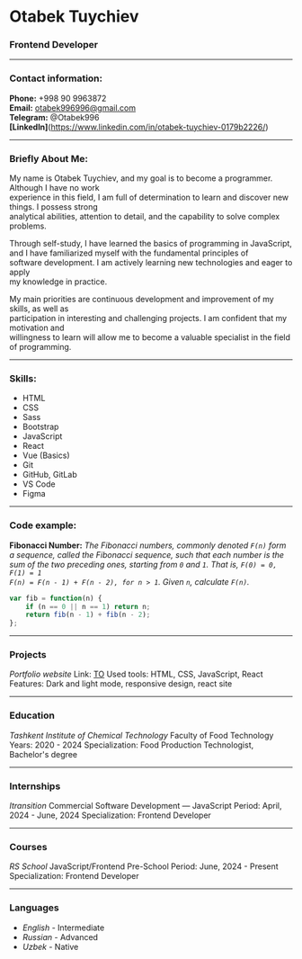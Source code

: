# Otabek Tuychiev
### Frontend Developer

---

### Contact information:

**Phone:** +998 90 9963872 <br>
**Email:** otabek996996@gmail.com <br>
**Telegram:** @Otabek996 <br>
**[LinkedIn]**(https://www.linkedin.com/in/otabek-tuychiev-0179b2226/) <br>

---

### Briefly About Me:

My name is Otabek Tuychiev, and my goal is to become a programmer. Although I have no work <br>
experience in this field, I am full of determination to learn and discover new things. I possess strong <br>
analytical abilities, attention to detail, and the capability to solve complex problems. <br>

Through self-study, I have learned the basics of programming in JavaScript, <br>
and I have familiarized myself with the fundamental principles of <br>
software development. I am actively learning new technologies and eager to apply <br>
my knowledge in practice. <br>

My main priorities are continuous development and improvement of my skills, as well as <br>
participation in interesting and challenging projects. I am confident that my motivation and <br>
willingness to learn will allow me to become a valuable specialist in the field of programming. <br>

---

### Skills:

- HTML
- CSS
- Sass
- Bootstrap
- JavaScript
- React
- Vue (Basics)
- Git
- GitHub, GitLab
- VS Code
- Figma

---

### Code example:

**Fibonacci Number:**
*The Fibonacci numbers, commonly denoted `F(n)` form a sequence, called the Fibonacci sequence, such that each number is the sum of the two preceding ones, starting from `0` and `1`. That is, `F(0) = 0, F(1) = 1` <br> `F(n) = F(n - 1) + F(n - 2), for n > 1`. Given `n`, calculate `F(n)`.*

```javascript
var fib = function(n) {
    if (n == 0 || n == 1) return n;
    return fib(n - 1) + fib(n - 2);
};
```

---

### Projects

*Portfolio website*
Link: [TO](https://otabek996.github.io/responsive-to-website/)
Used tools: HTML, CSS, JavaScript, React
Features: Dark and light mode, responsive design, react site

---

### Education

*Tashkent Institute of Chemical Technology*
Faculty of Food Technology
Years: 2020 - 2024
Specialization: Food Production Technologist, Bachelor's degree

---

### Internships

*Itransition*
Commercial Software Development — JavaScript
Period: April, 2024 - June, 2024
Specialization: Frontend Developer

---

### Courses

*RS School*
JavaScript/Frontend Pre-School
Period: June, 2024 - Present
Specialization: Frontend Developer

---

### Languages

- *English* - Intermediate
- *Russian* - Advanced
- *Uzbek* - Native
